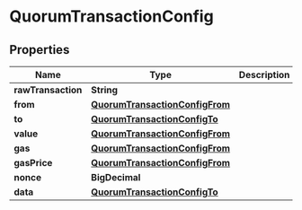 

# QuorumTransactionConfig


## Properties

| Name | Type | Description | Notes |
|------------ | ------------- | ------------- | -------------|
|**rawTransaction** | **String** |  |  [optional] |
|**from** | [**QuorumTransactionConfigFrom**](QuorumTransactionConfigFrom.md) |  |  [optional] |
|**to** | [**QuorumTransactionConfigTo**](QuorumTransactionConfigTo.md) |  |  [optional] |
|**value** | [**QuorumTransactionConfigFrom**](QuorumTransactionConfigFrom.md) |  |  [optional] |
|**gas** | [**QuorumTransactionConfigFrom**](QuorumTransactionConfigFrom.md) |  |  [optional] |
|**gasPrice** | [**QuorumTransactionConfigFrom**](QuorumTransactionConfigFrom.md) |  |  [optional] |
|**nonce** | **BigDecimal** |  |  [optional] |
|**data** | [**QuorumTransactionConfigTo**](QuorumTransactionConfigTo.md) |  |  [optional] |




